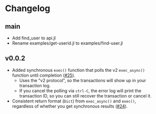# Changelog

## main

* Add find_user to api.jl
* Rename examples/get-userid.jl to examples/find-user.jl

## v0.0.2

* Added synchronous `exec()` function that polls the v2 `exec_async()` function until completion ([#25](https://github.com/RelationalAI/rai-sdk-julia/pull/25)).
    - Uses the "v2 protocol", so the transactions will show up in your transaction log.
    - If you cancel the polling via `ctrl-C`, the error log will print the transaction ID, so you can still
      recover the transaction or cancel it.
* Consistent return format (`Dict`) from `exec_async()` and `exec()`, regardless of whether you get synchronous results ([#24](https://github.com/RelationalAI/rai-sdk-julia/pull/24)).
